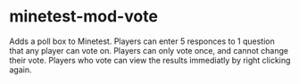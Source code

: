 # minetest-mod-vote
Adds a poll box to Minetest.  Players can enter 5 responces to 1 question that any player can vote on.  Players can only vote once, and cannot change their vote.  Players who vote can view the results immediatly by right clicking again.
